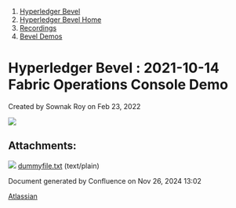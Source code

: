 1. [Hyperledger Bevel](index.html)
2. [Hyperledger Bevel Home](Hyperledger-Bevel-Home_21954565.html)
3. [Recordings](Recordings_21960999.html)
4. [Bevel Demos](Bevel-Demos_21960997.html)

# Hyperledger Bevel : 2021-10-14 Fabric Operations Console Demo

Created by Sownak Roy on Feb 23, 2022

![](plugins/servlet/confluence/placeholder/unknown-attachment)

## Attachments:

![](images/icons/bullet_blue.gif) [dummyfile.txt](attachments/21955094/21960998.txt) (text/plain)

Document generated by Confluence on Nov 26, 2024 13:02

[Atlassian](http://www.atlassian.com/)
